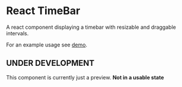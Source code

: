 
# React TimeBar

A react component displaying a timebar with resizable and draggable intervals.

For an example usage see [demo](/demo/main.js).

## UNDER DEVELOPMENT

This component is currently just a preview.
__Not in a usable state__
